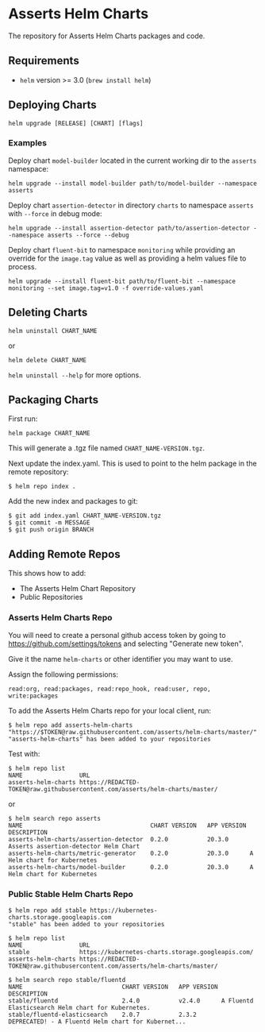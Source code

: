# Asserts Helm Charts

The repository for Asserts Helm Charts packages and code.

## Requirements

* `helm` version >= 3.0 (`brew install helm`)

## Deploying Charts

```
helm upgrade [RELEASE] [CHART] [flags]
```

### Examples

Deploy chart `model-builder` located in the current working dir to the `asserts` namespace:

```
helm upgrade --install model-builder path/to/model-builder --namespace asserts
```

Deploy chart `assertion-detector` in directory `charts` to namespace `asserts` with `--force` in debug mode:

```
helm upgrade --install assertion-detector path/to/assertion-detector --namespace asserts --force --debug
```

Deploy chart `fluent-bit` to namespace `monitoring` while providing an override for the `image.tag` value as well
as providing a helm values file to process.

```
helm upgrade --install fluent-bit path/to/fluent-bit --namespace monitoring --set image.tag=v1.0 -f override-values.yaml
```

## Deleting Charts

```
helm uninstall CHART_NAME
```

or

```
helm delete CHART_NAME
```

`helm uninstall --help` for more options.

## Packaging Charts

First run:

```
helm package CHART_NAME
```

This will generate a .tgz file named `CHART_NAME-VERSION.tgz`.

Next update the index.yaml. This is used to point to the helm package in the remote repository:

```
$ helm repo index .
```

Add the new index and packages to git:

```
$ git add index.yaml CHART_NAME-VERSION.tgz
$ git commit -m MESSAGE
$ git push origin BRANCH
```

## Adding Remote Repos

This shows how to add:

* The Asserts Helm Chart Repository
* Public Repositories

### Asserts Helm Charts Repo

You will need to create a personal github access token by going to https://github.com/settings/tokens
and selecting "Generate new token".

Give it the name `helm-charts` or other identifier you may want to use.

Assign the following permissions:

```
read:org, read:packages, read:repo_hook, read:user, repo, write:packages
```

To add the Asserts Helm Charts repo for your local client, run:

```
$ helm repo add asserts-helm-charts "https://$TOKEN@raw.githubusercontent.com/asserts/helm-charts/master/"
"asserts-helm-charts" has been added to your repositories
```

Test with:

```
$ helm repo list
NAME               	URL
asserts-helm-charts	https://REDACTED-TOKEN@raw.githubusercontent.com/asserts/helm-charts/master/
```

or

```
$ helm search repo asserts
NAME                                  	CHART VERSION	APP VERSION	DESCRIPTION
asserts-helm-charts/assertion-detector	0.2.0        	20.3.0     	Asserts assertion-detector Helm Chart
asserts-helm-charts/metric-generator  	0.2.0        	20.3.0     	A Helm chart for Kubernetes
asserts-helm-charts/model-builder     	0.2.0        	20.3.0     	A Helm chart for Kubernetes
```

### Public Stable Helm Charts Repo

```
$ helm repo add stable https://kubernetes-charts.storage.googleapis.com
"stable" has been added to your repositories
```

```
$ helm repo list
NAME               	URL
stable             	https://kubernetes-charts.storage.googleapis.com/
asserts-helm-charts	https://REDACTED-TOKEN@raw.githubusercontent.com/asserts/helm-charts/master/
```

```
$ helm search repo stable/fluentd
NAME                        	CHART VERSION	APP VERSION	DESCRIPTION
stable/fluentd              	2.4.0        	v2.4.0     	A Fluentd Elasticsearch Helm chart for Kubernetes.
stable/fluentd-elasticsearch	2.0.7        	2.3.2      	DEPRECATED! - A Fluentd Helm chart for Kubernet...
```
